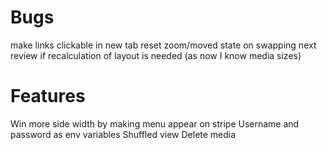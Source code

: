 # Bugs
make links clickable in new tab
reset zoom/moved state on swapping next
review if recalculation of layout is needed (as now I know media sizes)

# Features
Win more side width by making menu appear on stripe
Username and password as env variables
Shuffled view
Delete media
